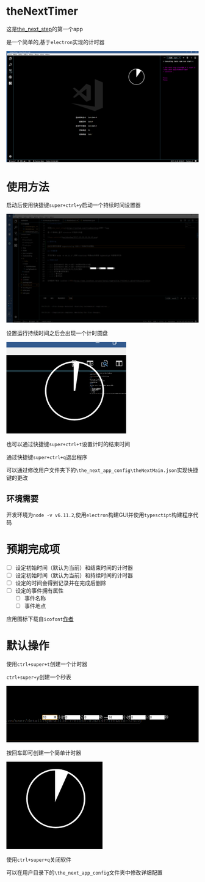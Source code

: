 # theNextTimer

这是[the_next_step](https://github.com/findNextStep)的第一个app

是一个简单的,基于`electron`实现的计时器

![app preview](markdowImg/2017-12-05-18-36-42.png)

# 使用方法

启动后使用快捷键`super+ctrl+y`启动一个持续时间设置器

![](markdowImg/2017-12-19-09-58-11.png)

设置运行持续时间之后会出现一个计时圆盘

![](markdowImg/2017-12-19-09-59-16.png)

也可以通过快捷键`super+ctrl+t`设置计时的结束时间

通过快捷键`super+ctrl+q`退出程序

可以通过修改用户文件夹下的`\the_next_app_config\theNextMain.json`实现快捷键的更改

## 环境需要

开发环境为`node -v v6.11.2`,使用`electron`构建GUI并使用`typesctipt`构建程序代码

# 预期完成项

- [ ] 设定初始时间（默认为当前）和结束时间的计时器
- [ ] 设定初始时间（默认为当前）和持续时间的计时器
- [ ] 设定的时间会得到记录并在完成后删除
- [ ] 设定的事件拥有属性
  - [ ] 事件名称
  - [ ] 事件地点

应用图标下载自`icofont`[作者](http://www.iconfont.cn/user/detail?spm=a313x.7781069.0.d214f71f6&uid=72502)

# 默认操作

使用`ctrl+super+t`创建一个计时器

`ctrl+super+y`创建一个秒表

![](markdowImg/2017-12-30-10-15-44.png)

按回车即可创建一个简单计时器

![](markdowImg/2017-12-30-10-16-18.png)

使用`ctrl+super+q`关闭软件

可以在用户目录下的`\the_next_app_config`文件夹中修改详细配置